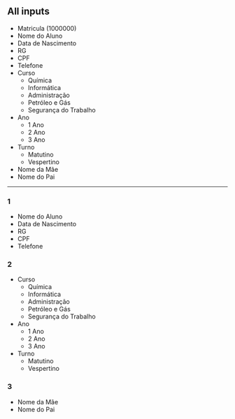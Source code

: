 ## All inputs

- Matricula (1000000)
- Nome do Aluno
- Data de Nascimento
- RG
- CPF
- Telefone
- Curso
  - Química
  - Informática
  - Administração
  - Petróleo e Gás
  - Segurança do Trabalho
- Ano
  - 1 Ano
  - 2 Ano
  - 3 Ano
- Turno
  - Matutino
  - Vespertino
- Nome da Mãe
- Nome do Pai

---

### 1

- Nome do Aluno
- Data de Nascimento
- RG
- CPF
- Telefone

### 2

- Curso
  - Química
  - Informática
  - Administração
  - Petróleo e Gás
  - Segurança do Trabalho
- Ano
  - 1 Ano
  - 2 Ano
  - 3 Ano
- Turno
  - Matutino
  - Vespertino

### 3

- Nome da Mãe
- Nome do Pai
